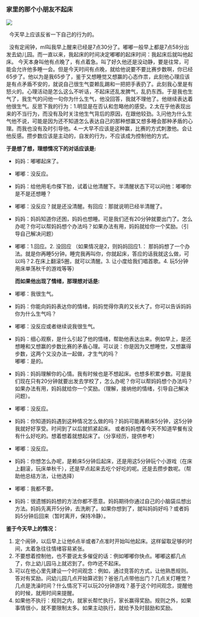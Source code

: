 ### 家里的那个小朋友不起床
  <img src="https://image.onesugar.cn/jgUVyXt2stAITfk5kkiQyVBFi8fC8Sr2/robert.jpg">


  &nbsp;&nbsp;今天早上应该反省一下自己的行为的。 &nbsp;&nbsp;  

&nbsp;&nbsp;没有定闹钟，ml叫我早上醒来已经是7点30分了。嘟嘟一般早上都是7点58分出发去幼儿园。而一直以来，我起床的时间决定嘟嘟的起床时间：我起床后就叫他起床。
今天本身叫他有点晚了，有点着急。叫了好久他还是没动静，要是往常，可能会允许他多睡一会。但是今天时间有点晚，就给他说要不要比赛步数啊，你已经65步了。他以为是我65步了，鉴于又想睡觉又想赢的心态作祟，此刻他心理应该是有点矛盾不安的，就说自己很生气耍赖乱踢和一把把手表扔了。此刻我心里是有怒火的。心理活动是怎么这么不听话，不起床还乱发脾气，乱扔东西。于是我也生气了，我生气的问他一句你为什么生气，他没回答，我就不理他了。他继续表达着他很生气。反思下我的行为：1.明显是在否认和忽略他的感受。2.太在乎他表现出来的不当行为，而没有及时关注他生气背后的原因，在跟他较劲。3,问他为什么生气他不说，可能是因为还不知道怎么表达自己的那种想赢又想多睡会那种矛盾的心理。而我也没有及时引导他。4.一大早不应该是这种赢，比赛的方式刺激他。会让他反感。攒步数应该是主动的，自发的行为，不应该成为控制他的方式。  

**于是想了想，理想情况下的对话应该是:**

* 妈妈：嘟嘟起床了。
* 嘟嘟：没反应。
* 妈妈：给他用毛巾搽下脸，试着让他清醒下。半清醒状态下可以问他：嘟嘟你是不是还想睡？
* 嘟嘟：没反应？就是还没清醒。有回应：那就说明已经半清醒了。
* 妈妈：妈妈知道你还困，妈妈也想睡。可是我们还有20分钟就要出门了。怎么办呢？你可以帮妈妈想个办法吗？如果办法有用，妈妈就给你一个奖励。（引导自己解决问题）
* 嘟嘟：1.回应。2. 没回应
（如果情况是2，则妈妈回应1.：
那妈妈想了一个办法。就是你再睡5分钟。睡完我再叫你，你就起床，答应的话我就这么做，可以吗？2.在床上翻滚5圈，就可以清醒。3. 让小度给我们唱首歌。4. 玩5分钟用床单荡秋千的游戏等等）

  **而如果他出现了情绪，那理想对话是:**
* 嘟嘟：我很生气。  
* 妈妈：你能向妈妈表达你的情绪，妈妈觉得你真的又长大了。你可以告诉妈妈你为什么生气吗？  
* 嘟嘟：没反应或者继续说我很生气。  
* 妈妈：细心观察，是什么引起了他的情绪，帮助他表达出来。例如早上，是还想睡和又想赢的步数比赛的矛盾心理。可以说：你是因为又想睡觉，又想赢得步数，这两个又没办法一起做，才生气的吗？  
嘟嘟：是的。
* 妈妈：妈妈理解你的心情。我有时候也是不想起床。也想多积累步数。可是我们现在只有20分钟就要出发去学校了，怎么办呢？你可以帮妈妈想个办法吗？如果办法有用，妈妈就给你一个奖励。（理解，接纳他的情绪，引导自己解决问题）。
* 嘟嘟：没反应。
* 妈妈：你知道妈妈遇到这种情况怎么做的吗？妈妈可能再赖床5分钟，这5分钟我就好好享受。时间到了以后就抓紧起床。 或者妈妈想着今天不知道早餐有没有什么好吃的。想着想着就想起床了。（分享经历，提供参考）
* 嘟嘟：没反应。
* 妈妈：你想怎么办呢，是赖床5分钟后起床，还是用这5分钟玩个小游戏（在床上翻滚，玩床单秋千），还是早点起来去吃个好吃的呢。还是去攒步数呢。（帮助他总结方法，让他选择）
* 嘟嘟：我都不要。
* 妈妈：很遗憾妈妈想的方法你都不愿意。妈妈期待你通过自己的小脑袋瓜想出方法。妈妈先离开5分钟，去洗刷了。如果你想到了，就叫妈妈好吗？或者妈妈5分钟后回来（暂时离开，保持冷静）。

**鉴于今天早上的情况：**
1. 定个闹钟，以后早上让他6点半或者7点准时开始叫他起床。这样留取足够的时间，太着急往往情绪容易紧张。  
2. 不要想着控制他，也不要说太多催促的话：例如嘟嘟你快点。嘟嘟这都几点了，你上幼儿园马上就迟到了。你咋还不起床。  
3. 可以在他心里先建设一个时间观念：例如，通过竞答的方式，让他熟悉规则。答对有奖励。问幼儿园几点开始算迟到？爸爸几点带他出门？几点关灯睡觉？几点是洗澡时间？什么情况下可以玩20分钟游戏？基于这个时间观念，提醒他的时候，就用时间来提醒。  
4. 如果他不执行：规则之内，就家长帮忙执行，家长赢得奖励。规则之外，如果事情很小，就不要限制太多。如果主动执行，就给予及时鼓励和奖励。  


<div class="mt20">
<commetPart/>
</div>